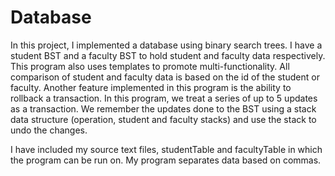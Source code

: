 # Database
In this project, I implemented a database using binary search trees. I have a student BST and a faculty BST to hold student and faculty data respectively. This program also uses templates to promote multi-functionality. All comparison of student and faculty data is based on the id of the student or faculty. Another feature implemented in this program is the ability to rollback a transaction. In this program, we treat a series of up to 5 updates as a transaction. We remember the updates done to the BST using a stack data structure (operation, student and faculty stacks) and use the stack to undo the changes. 

I have included my source text files, studentTable and facultyTable in which the program can be run on. My program separates data based on commas.
